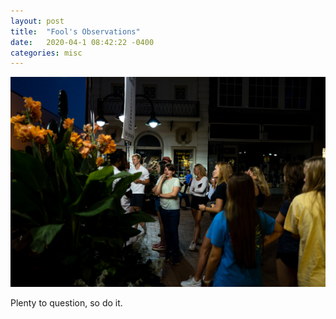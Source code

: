 ```yaml
---
layout: post
title:  "Fool's Observations"
date:   2020-04-1 08:42:22 -0400
categories: misc
---
```


![image](/images/32965100-5155-47B5-9CE8-50123A88F5A7.jpeg)

Plenty to question, so do it.
